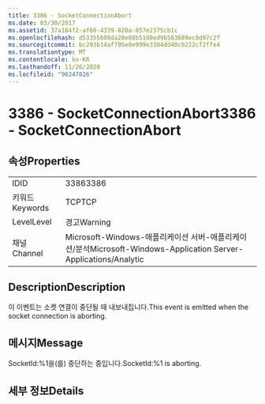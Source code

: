 ```yaml
---
title: 3386 - SocketConnectionAbort
ms.date: 03/30/2017
ms.assetid: 37a184f2-af60-4339-820a-857e2375cb1c
ms.openlocfilehash: d53355608da20e08b5108ed9b583689ec8d97c2f
ms.sourcegitcommit: bc293b14af795e0e999e3304dd40c0222cf2ffe4
ms.translationtype: MT
ms.contentlocale: ko-KR
ms.lasthandoff: 11/26/2020
ms.locfileid: "96247826"
---
```

# <a name="3386---socketconnectionabort"></a><span data-ttu-id="60182-102">3386 - SocketConnectionAbort</span><span class="sxs-lookup"><span data-stu-id="60182-102">3386 - SocketConnectionAbort</span></span>

## <a name="properties"></a><span data-ttu-id="60182-103">속성</span><span class="sxs-lookup"><span data-stu-id="60182-103">Properties</span></span>  
  
|||  
|-|-|  
|<span data-ttu-id="60182-104">ID</span><span class="sxs-lookup"><span data-stu-id="60182-104">ID</span></span>|<span data-ttu-id="60182-105">3386</span><span class="sxs-lookup"><span data-stu-id="60182-105">3386</span></span>|  
|<span data-ttu-id="60182-106">키워드</span><span class="sxs-lookup"><span data-stu-id="60182-106">Keywords</span></span>|<span data-ttu-id="60182-107">TCP</span><span class="sxs-lookup"><span data-stu-id="60182-107">TCP</span></span>|  
|<span data-ttu-id="60182-108">Level</span><span class="sxs-lookup"><span data-stu-id="60182-108">Level</span></span>|<span data-ttu-id="60182-109">경고</span><span class="sxs-lookup"><span data-stu-id="60182-109">Warning</span></span>|  
|<span data-ttu-id="60182-110">채널</span><span class="sxs-lookup"><span data-stu-id="60182-110">Channel</span></span>|<span data-ttu-id="60182-111">Microsoft-Windows-애플리케이션 서버-애플리케이션/분석</span><span class="sxs-lookup"><span data-stu-id="60182-111">Microsoft-Windows-Application Server-Applications/Analytic</span></span>|  
  
## <a name="description"></a><span data-ttu-id="60182-112">Description</span><span class="sxs-lookup"><span data-stu-id="60182-112">Description</span></span>  

 <span data-ttu-id="60182-113">이 이벤트는 소켓 연결이 중단될 때 내보내집니다.</span><span class="sxs-lookup"><span data-stu-id="60182-113">This event is emitted when the socket connection is aborting.</span></span>  
  
## <a name="message"></a><span data-ttu-id="60182-114">메시지</span><span class="sxs-lookup"><span data-stu-id="60182-114">Message</span></span>  

 <span data-ttu-id="60182-115">SocketId:%1을(를) 중단하는 중입니다.</span><span class="sxs-lookup"><span data-stu-id="60182-115">SocketId:%1 is aborting.</span></span>  
  
## <a name="details"></a><span data-ttu-id="60182-116">세부 정보</span><span class="sxs-lookup"><span data-stu-id="60182-116">Details</span></span>
